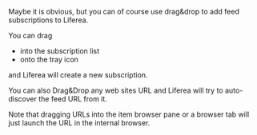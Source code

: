 Maybe it is obvious, but you can of course use drag&amp;drop to add feed subscriptions to Liferea. 

You can drag 

<ul>
<li>into the subscription list</li>
<li>onto the tray icon</li>
</ul>

and Liferea will create a new subscription.

You can also Drag&amp;Drop any web sites URL and Liferea will try to auto-discover the feed URL from it.

Note that dragging URLs into the item browser pane or a browser tab will just launch the URL in the internal browser.

